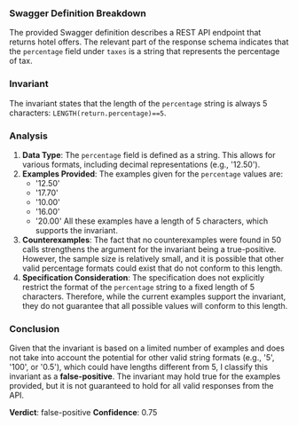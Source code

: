 ### Swagger Definition Breakdown
The provided Swagger definition describes a REST API endpoint that returns hotel offers. The relevant part of the response schema indicates that the `percentage` field under `taxes` is a string that represents the percentage of tax. 

### Invariant
The invariant states that the length of the `percentage` string is always 5 characters: `LENGTH(return.percentage)==5`. 

### Analysis
1. **Data Type**: The `percentage` field is defined as a string. This allows for various formats, including decimal representations (e.g., '12.50'). 
2. **Examples Provided**: The examples given for the `percentage` values are:
   - '12.50'
   - '17.70'
   - '10.00'
   - '16.00'
   - '20.00'
   All these examples have a length of 5 characters, which supports the invariant. 
3. **Counterexamples**: The fact that no counterexamples were found in 50 calls strengthens the argument for the invariant being a true-positive. However, the sample size is relatively small, and it is possible that other valid percentage formats could exist that do not conform to this length. 
4. **Specification Consideration**: The specification does not explicitly restrict the format of the `percentage` string to a fixed length of 5 characters. Therefore, while the current examples support the invariant, they do not guarantee that all possible values will conform to this length. 

### Conclusion
Given that the invariant is based on a limited number of examples and does not take into account the potential for other valid string formats (e.g., '5', '100', or '0.5'), which could have lengths different from 5, I classify this invariant as a **false-positive**. The invariant may hold true for the examples provided, but it is not guaranteed to hold for all valid responses from the API. 

**Verdict**: false-positive
**Confidence**: 0.75
